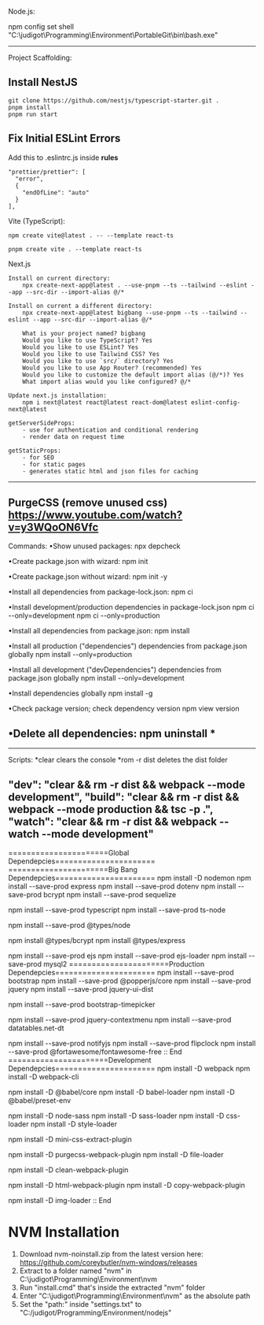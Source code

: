 Node.js:

npm config set shell "C:\\judigot\\Programming\\Environment\\PortableGit\\bin\\bash.exe"

-----------------------------------------------
Project Scaffolding:

## Install NestJS
```
git clone https://github.com/nestjs/typescript-starter.git .
pnpm install
pnpm run start
```
## Fix Initial ESLint Errors
Add this to .eslintrc.js inside **rules**
```
"prettier/prettier": [
  "error",
  {
    "endOfLine": "auto"
  }
],
```

Vite (TypeScript):

	npm create vite@latest . -- --template react-ts
	
	pnpm create vite . --template react-ts
	
Next.js

	Install on current directory:
		npx create-next-app@latest . --use-pnpm --ts --tailwind --eslint --app --src-dir --import-alias @/*
	
	Install on current a different directory:
		npx create-next-app@latest bigbang --use-pnpm --ts --tailwind --eslint --app --src-dir --import-alias @/*

		What is your project named? bigbang
		Would you like to use TypeScript? Yes
		Would you like to use ESLint? Yes
		Would you like to use Tailwind CSS? Yes
		Would you like to use `src/` directory? Yes
		Would you like to use App Router? (recommended) Yes
		Would you like to customize the default import alias (@/*)? Yes
		What import alias would you like configured? @/*
	
	Update next.js installation:
		npm i next@latest react@latest react-dom@latest eslint-config-next@latest
	
	getServerSideProps:
		- use for authentication and conditional rendering
		- render data on request time
	
	getStaticProps:
		- for SEO
		- for static pages
		- generates static html and json files for caching
-----------------------------------------------

PurgeCSS (remove unused css)
https://www.youtube.com/watch?v=y3WQoON6Vfc
-----------------------------------------------
Commands:
•Show unused packages:
  npx depcheck

•Create package.json with wizard:
	npm init

•Create package.json without wizard:
	npm init -y

•Install all dependencies from package-lock.json:
	npm ci

•Install development/production dependencies in package-lock.json
	npm ci --only=development
	npm ci --only=production

•Install all dependencies from package.json:
	npm install

•Install all production ("dependencies") dependencies from package.json globally
	npm install --only=production

•Install all development ("devDependencies") dependencies from package.json globally
	npm install --only=development

•Install dependencies globally
        npm install -g
	
•Check package version; check dependency version
        npm view <package-name> version

•Delete all dependencies:
	npm uninstall *
-----------------------------------------------
-----------------------------------------------
Scripts:
*clear clears the console
*rom -r dist deletes the dist folder

"dev": "clear && rm -r dist && webpack --mode development",
"build": "clear && rm -r dist && webpack --mode production && tsc -p .",
"watch": "clear && rm -r dist && webpack --watch --mode development"
-----------------------------------------------
======================Global Dependepcies======================
======================Big Bang Dependepcies======================
npm install -D nodemon
npm install --save-prod express
npm install --save-prod dotenv
npm install --save-prod bcrypt
npm install --save-prod sequelize

npm install --save-prod typescript
npm install --save-prod ts-node

npm install --save-prod @types/node

npm install @types/bcrypt
npm install @types/express

npm install --save-prod ejs
npm install --save-prod ejs-loader
npm install --save-prod mysql2
======================Production Dependepcies======================
npm install --save-prod bootstrap
npm install --save-prod @popperjs/core
npm install --save-prod jquery
npm install --save-prod jquery-ui-dist

npm install --save-prod bootstrap-timepicker

npm install --save-prod jquery-contextmenu
npm install --save-prod datatables.net-dt

npm install --save-prod notifyjs
npm install --save-prod flipclock
npm install --save-prod @fortawesome/fontawesome-free
:: End
======================Development Dependepcies======================
npm install -D webpack
npm install -D webpack-cli

npm install -D @babel/core
npm install -D babel-loader
npm install -D @babel/preset-env

npm install -D node-sass
npm install -D sass-loader
npm install -D css-loader
npm install -D style-loader

npm install -D mini-css-extract-plugin

npm install -D purgecss-webpack-plugin
npm install -D file-loader

npm install -D clean-webpack-plugin

npm install -D html-webpack-plugin
npm install -D copy-webpack-plugin

npm install -D img-loader
:: End
	
# NVM Installation

1. Download nvm-noinstall.zip from the latest version here: https://github.com/coreybutler/nvm-windows/releases
2. Extract to a folder named "nvm" in C:\judigot\Programming\Environment\nvm
3. Run "install.cmd" that's inside the extracted "nvm" folder
4. Enter "C:\judigot\Programming\Environment\nvm" as the absolute path
5. Set the "path:" inside "settings.txt" to "C:/judigot/Programming/Environment/nodejs"